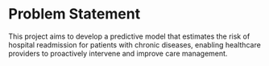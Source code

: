 # Problem Statement
This project aims to develop a predictive model that estimates the risk of hospital readmission for patients with chronic diseases, enabling healthcare providers to proactively intervene and improve care management.
